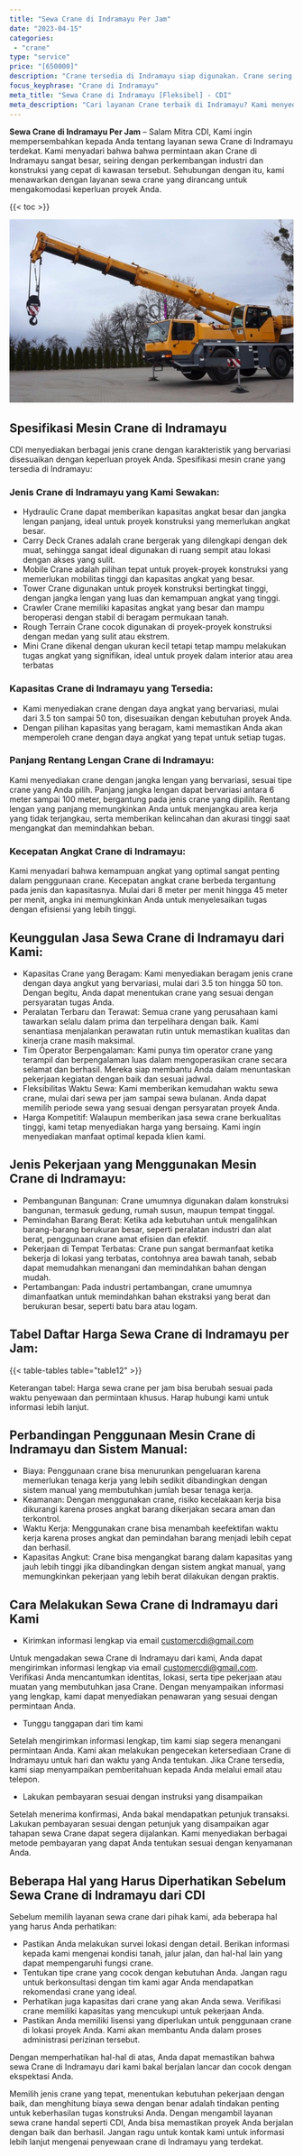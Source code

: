 ```yaml
---
title: "Sewa Crane di Indramayu Per Jam"
date: "2023-04-15"
categories:
 - "crane"
type: "service"
price: "[650000]"
description: "Crane tersedia di Indramayu siap digunakan. Crane sering digunakan untuk proyek pembangunan sebagai alat angkat berat yang tangguh. Konsultasi gratis sekarang."
focus_keyphrase: "Crane di Indramayu"
meta_title: "Sewa Crane di Indramayu [Fleksibel] - CDI"
meta_description: "Cari layanan Crane terbaik di Indramayu? Kami menyediakan Crane berkualitas untuk proyek pembangunan. Nikmati harga terbaik hari ini."
---
```


**Sewa Crane di Indramayu Per Jam** – Salam Mitra CDI, Kami ingin mempersembahkan kepada Anda tentang layanan sewa Crane di Indramayu terdekat. Kami menyadari bahwa bahwa permintaan akan Crane di Indramayu sangat besar, seiring dengan perkembangan industri dan konstruksi yang cepat di kawasan tersebut. Sehubungan dengan itu, kami menawarkan dengan layanan sewa crane yang dirancang untuk mengakomodasi keperluan proyek Anda.

{{< toc >}}

![Sewa Crane di Indramayu Per Jam](/images/crane/crane-12.jpg)

## Spesifikasi Mesin Crane di Indramayu

CDI menyediakan berbagai jenis crane dengan karakteristik yang bervariasi disesuaikan dengan keperluan proyek Anda. Spesifikasi mesin crane yang tersedia di Indramayu:

### Jenis Crane di Indramayu yang Kami Sewakan:

*   Hydraulic Crane dapat memberikan kapasitas angkat besar dan jangka lengan panjang, ideal untuk proyek konstruksi yang memerlukan angkat besar.
*   Carry Deck Cranes adalah crane bergerak yang dilengkapi dengan dek muat, sehingga sangat ideal digunakan di ruang sempit atau lokasi dengan akses yang sulit.
*   Mobile Crane adalah pilihan tepat untuk proyek-proyek konstruksi yang memerlukan mobilitas tinggi dan kapasitas angkat yang besar.
*   Tower Crane digunakan untuk proyek konstruksi bertingkat tinggi, dengan jangka lengan yang luas dan kemampuan angkat yang tinggi.
*   Crawler Crane memiliki kapasitas angkat yang besar dan mampu beroperasi dengan stabil di beragam permukaan tanah.
*   Rough Terrain Crane cocok digunakan di proyek-proyek konstruksi dengan medan yang sulit atau ekstrem.
*   Mini Crane dikenal dengan ukuran kecil tetapi tetap mampu melakukan tugas angkat yang signifikan, ideal untuk proyek dalam interior atau area terbatas

### Kapasitas Crane di Indramayu yang Tersedia:

*   Kami menyediakan crane dengan daya angkat yang bervariasi, mulai dari 3.5 ton sampai 50 ton, disesuaikan dengan kebutuhan proyek Anda.
*   Dengan pilihan kapasitas yang beragam, kami memastikan Anda akan memperoleh crane dengan daya angkat yang tepat untuk setiap tugas.

### Panjang Rentang Lengan Crane di Indramayu:

Kami menyediakan crane dengan jangka lengan yang bervariasi, sesuai tipe crane yang Anda pilih. Panjang jangka lengan dapat bervariasi antara 6 meter sampai 100 meter, bergantung pada jenis crane yang dipilih. Rentang lengan yang panjang memungkinkan Anda untuk menjangkau area kerja yang tidak terjangkau, serta memberikan kelincahan dan akurasi tinggi saat mengangkat dan memindahkan beban.

### Kecepatan Angkat Crane di Indramayu:

Kami menyadari bahwa kemampuan angkat yang optimal sangat penting dalam penggunaan crane. Kecepatan angkat crane berbeda tergantung pada jenis dan kapasitasnya. Mulai dari 8 meter per menit hingga 45 meter per menit, angka ini memungkinkan Anda untuk menyelesaikan tugas dengan efisiensi yang lebih tinggi.

## Keunggulan Jasa Sewa Crane di Indramayu dari Kami:

*   Kapasitas Crane yang Beragam: Kami menyediakan beragam jenis crane dengan daya angkut yang bervariasi, mulai dari 3.5 ton hingga 50 ton. Dengan begitu, Anda dapat menentukan crane yang sesuai dengan persyaratan tugas Anda.
*   Peralatan Terbaru dan Terawat: Semua crane yang perusahaan kami tawarkan selalu dalam prima dan terpelihara dengan baik. Kami senantiasa menjalankan perawatan rutin untuk memastikan kualitas dan kinerja crane masih maksimal.
*   Tim Operator Berpengalaman: Kami punya tim operator crane yang terampil dan berpengalaman luas dalam mengoperasikan crane secara selamat dan berhasil. Mereka siap membantu Anda dalam menuntaskan pekerjaan kegiatan dengan baik dan sesuai jadwal.
*   Fleksibilitas Waktu Sewa: Kami memberikan kemudahan waktu sewa crane, mulai dari sewa per jam sampai sewa bulanan. Anda dapat memilih periode sewa yang sesuai dengan persyaratan proyek Anda.
*   Harga Kompetitif: Walaupun memberikan jasa sewa crane berkualitas tinggi, kami tetap menyediakan harga yang bersaing. Kami ingin menyediakan manfaat optimal kepada klien kami.

## Jenis Pekerjaan yang Menggunakan Mesin Crane di Indramayu:

*   Pembangunan Bangunan: Crane umumnya digunakan dalam konstruksi bangunan, termasuk gedung, rumah susun, maupun tempat tinggal.
*   Pemindahan Barang Berat: Ketika ada kebutuhan untuk mengalihkan barang-barang berukuran besar, seperti peralatan industri dan alat berat, penggunaan crane amat efisien dan efektif.
*   Pekerjaan di Tempat Terbatas: Crane pun sangat bermanfaat ketika bekerja di lokasi yang terbatas, contohnya area bawah tanah, sebab dapat memudahkan menangani dan memindahkan bahan dengan mudah.
*   Pertambangan: Pada industri pertambangan, crane umumnya dimanfaatkan untuk memindahkan bahan ekstraksi yang berat dan berukuran besar, seperti batu bara atau logam.

## Tabel Daftar Harga Sewa Crane di Indramayu per Jam:

{{< table-tables table="table12" >}}

Keterangan tabel: Harga sewa crane per jam bisa berubah sesuai pada waktu penyewaan dan permintaan khusus. Harap hubungi kami untuk informasi lebih lanjut.

## Perbandingan Penggunaan Mesin Crane di Indramayu dan Sistem Manual:

*   Biaya: Penggunaan crane bisa menurunkan pengeluaran karena memerlukan tenaga kerja yang lebih sedikit dibandingkan dengan sistem manual yang membutuhkan jumlah besar tenaga kerja.
*   Keamanan: Dengan menggunakan crane, risiko kecelakaan kerja bisa dikurangi karena proses angkat barang dikerjakan secara aman dan terkontrol.
*   Waktu Kerja: Menggunakan crane bisa menambah keefektifan waktu kerja karena proses angkat dan pemindahan barang menjadi lebih cepat dan berhasil.
*   Kapasitas Angkut: Crane bisa mengangkat barang dalam kapasitas yang jauh lebih tinggi jika dibandingkan dengan sistem angkat manual, yang memungkinkan pekerjaan yang lebih berat dilakukan dengan praktis.

## Cara Melakukan Sewa Crane di Indramayu dari Kami

*   Kirimkan informasi lengkap via email customercdi@gmail.com

Untuk mengadakan sewa Crane di Indramayu dari kami, Anda dapat mengirimkan informasi lengkap via email customercdi@gmail.com. Verifikasi Anda mencantumkan identitas, lokasi, serta tipe pekerjaan atau muatan yang membutuhkan jasa Crane. Dengan menyampaikan informasi yang lengkap, kami dapat menyediakan penawaran yang sesuai dengan permintaan Anda.
*   Tunggu tanggapan dari tim kami

Setelah mengirimkan informasi lengkap, tim kami siap segera menangani permintaan Anda. Kami akan melakukan pengecekan ketersediaan Crane di Indramayu untuk hari dan waktu yang Anda tentukan. Jika Crane tersedia, kami siap menyampaikan pemberitahuan kepada Anda melalui email atau telepon.
*   Lakukan pembayaran sesuai dengan instruksi yang disampaikan

Setelah menerima konfirmasi, Anda bakal mendapatkan petunjuk transaksi. Lakukan pembayaran sesuai dengan petunjuk yang disampaikan agar tahapan sewa Crane dapat segera dijalankan. Kami menyediakan berbagai metode pembayaran yang dapat Anda tentukan sesuai dengan kenyamanan Anda.

## Beberapa Hal yang Harus Diperhatikan Sebelum Sewa Crane di Indramayu dari CDI

Sebelum memilih layanan sewa crane dari pihak kami, ada beberapa hal yang harus Anda perhatikan:

*   Pastikan Anda melakukan survei lokasi dengan detail. Berikan informasi kepada kami mengenai kondisi tanah, jalur jalan, dan hal-hal lain yang dapat mempengaruhi fungsi crane.
*   Tentukan tipe crane yang cocok dengan kebutuhan Anda. Jangan ragu untuk berkonsultasi dengan tim kami agar Anda mendapatkan rekomendasi crane yang ideal.
*   Perhatikan juga kapasitas dari crane yang akan Anda sewa. Verifikasi crane memiliki kapasitas yang mencukupi untuk pekerjaan Anda.
*   Pastikan Anda memiliki lisensi yang diperlukan untuk penggunaan crane di lokasi proyek Anda. Kami akan membantu Anda dalam proses administrasi perizinan tersebut.

Dengan memperhatikan hal-hal di atas, Anda dapat memastikan bahwa sewa Crane di Indramayu dari kami bakal berjalan lancar dan cocok dengan ekspektasi Anda.

Memilih jenis crane yang tepat, menentukan kebutuhan pekerjaan dengan baik, dan menghitung biaya sewa dengan benar adalah tindakan penting untuk keberhasilan tugas konstruksi Anda. Dengan mengambil layanan sewa crane handal seperti CDI, Anda bisa memastikan proyek Anda berjalan dengan baik dan berhasil. Jangan ragu untuk kontak kami untuk informasi lebih lanjut mengenai penyewaan crane di Indramayu yang terdekat.